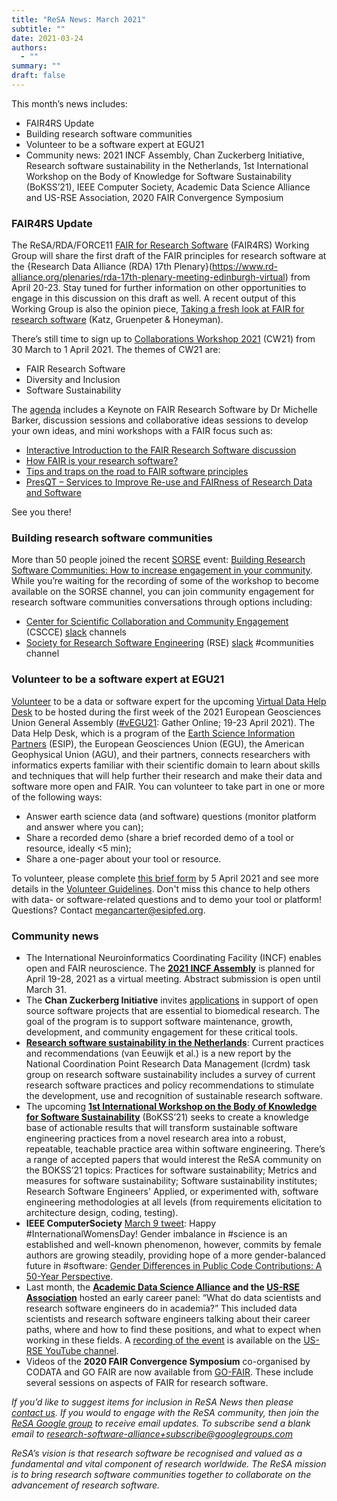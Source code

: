 ```yaml
---
title: "ReSA News: March 2021"
subtitle: ""
date: 2021-03-24
authors:
  - ""
summary: ""
draft: false
---
```


This month’s news includes:

* FAIR4RS Update
* Building research software communities
* Volunteer to be a software expert at EGU21
* Community news: 2021 INCF Assembly, Chan Zuckerberg Initiative, Research software sustainability in the Netherlands, 1st International Workshop on the Body of Knowledge for Software Sustainability (BoKSS’21), IEEE Computer Society, Academic Data Science Alliance and US-RSE Association, 2020 FAIR Convergence Symposium

### FAIR4RS Update

The ReSA/RDA/FORCE11 [FAIR for Research Software](https://www.rd-alliance.org/groups/fair-research-software-fair4rs-wg) (FAIR4RS) Working Group will share the first draft of the FAIR principles for research software at the {Research Data Alliance (RDA) 17th Plenary}(https://www.rd-alliance.org/plenaries/rda-17th-plenary-meeting-edinburgh-virtual) from April 20-23. Stay tuned for further information on other opportunities to engage in this discussion on this draft as well. A recent output of this Working Group is also the opinion piece, [Taking a fresh look at FAIR for research software](https://t.co/tnkoy2aFaf?amp=1) (Katz, Gruenpeter & Honeyman).

There’s still time to sign up to [Collaborations Workshop 2021](https://www.software.ac.uk/cw21) (CW21) from 30 March to 1 April 2021. The themes of CW21 are:

* FAIR Research Software
* Diversity and Inclusion
* Software Sustainability

The [agenda](https://www.software.ac.uk/cw21/agenda) includes a Keynote on FAIR Research Software by Dr Michelle Barker, discussion sessions and collaborative ideas sessions to develop your own ideas, and mini workshops with a FAIR focus such as: 

* [Interactive Introduction to the FAIR Research Software discussion](https://software.ac.uk/cw21/mini-workshops-and-demo-sessions#1.1)
* [How FAIR is your research software?](https://software.ac.uk/cw21/mini-workshops-and-demo-sessions#1.4)
* [Tips and traps on the road to FAIR software principles](https://software.ac.uk/cw21/mini-workshops-and-demo-sessions#2.1)
* [PresQT – Services to Improve Re-use and FAIRness of Research Data and Software](https://software.ac.uk/cw21/mini-workshops-and-demo-sessions#2.4)

See you there!

### Building research software communities

More than 50 people joined the recent [SORSE](https://sorse.github.io/) event: [Building Research Software Communities: How to increase engagement in your community](https://researchsoft.github.io/community-ws/). While you’re waiting for the recording of some of the workshop to become available on the SORSE channel, you can join community engagement for research software communities conversations through options including:

* [Center for Scientific Collaboration and Community Engagement](https://www.cscce.org/) (CSCCE) [slack](https://cscce-slack-invite-bot.herokuapp.com) channels
* [Society for Research Software Engineering](https://society-rse.org/) (RSE) [slack](https://docs.google.com/forms/d/e/1FAIpQLSc9LqOWGwA1xDvSgy81eimcb9s0cNBFso0zv0_HoZz16G1M5w/viewform?c=0&w=1) #communities channel 

### Volunteer to be a software expert at EGU21

[Volunteer](https://forms.gle/KfdwZRHZH6CxEyUF9) to be a data or software expert for the upcoming [Virtual Data Help Desk](http://bit.ly/DataHelpEGU21) to be hosted during the first week of the 2021 European Geosciences Union General Assembly ([#vEGU21](https://www.egu21.eu/): Gather Online; 19-23 April 2021). The Data Help Desk, which is a program of the [Earth Science Information Partners](http://esipfed.org/) (ESIP), the European Geosciences Union (EGU), the American Geophysical Union (AGU), and their partners, connects researchers with informatics experts familiar with their scientific domain to learn about skills and techniques that will help further their research and make their data and software more open and FAIR. You can volunteer to take part in one or more of the following ways:

* Answer earth science data (and software) questions (monitor platform and answer where you can);
* Share a recorded demo (share a brief recorded demo of a tool or resource, ideally <5 min);
* Share a one-pager about your tool or resource.
 
To volunteer, please complete [this brief form](https://forms.gle/KfdwZRHZH6CxEyUF9) by 5 April 2021 and see more details in the [Volunteer Guidelines](https://docs.google.com/document/u/0/d/1wYyoHB-COUNRKP7fyxB5jzLwvasnz4vDbL3_qV6xmks/edit). Don't miss this chance to help others with data- or software-related questions and to demo your tool or platform! Questions? Contact [megancarter@esipfed.org](mailto:megancarter@esipfed.org). 

### Community news

* The International Neuroinformatics Coordinating Facility (INCF) enables open and FAIR neuroscience. The **[2021 INCF Assembly](https://neuroinformatics.incf.org/)** is planned for April 19-28, 2021 as a virtual meeting. Abstract submission is open until March 31. 
* The **Chan Zuckerberg Initiative** invites [applications](https://chanzuckerberg.com/rfa/essential-open-source-software-for-science/) in support of open source software projects that are essential to biomedical research. The goal of the program is to support software maintenance, growth, development, and community engagement for these critical tools.
* **[Research software sustainability in the Netherlands](https://zenodo.org/record/4543569#.YFmwkOYRWlM)**: Current practices and recommendations (van Eeuwijk et al.) is a new report by the National Coordination Point Research Data Management (lcrdm) task group on research software sustainability includes a survey of current research software practices and policy recommendations to stimulate the development, use and recognition of sustainable research software.
* The upcoming **[1st International Workshop on the Body of Knowledge for Software Sustainability](https://bokss.github.io/bokss2021/)** (BoKSS’21) seeks to create a knowledge base of actionable results that will transform sustainable software engineering practices from a novel research area into a robust, repeatable, teachable practice area within software engineering. There’s a range of accepted papers that would interest the ReSA community on the BOKSS’21 topics: Practices for software sustainability; Metrics and measures for software sustainability; Software sustainability institutes; Research Software Engineers' Applied, or experimented with, software engineering methodologies at all levels (from requirements elicitation to architecture design, coding, testing).
* **IEEE ComputerSociety** [March 9 tweet](https://twitter.com/ComputerSociety/status/1368969524826021896): Happy #InternationalWomensDay! Gender imbalance in #science is an established and well-known phenomenon, however, commits by female authors are growing steadily, providing hope of a more gender-balanced future in #software: [Gender Differences in Public Code Contributions: A 50-Year Perspective](https://www.computer.org/csdl/magazine/so/2021/02/09261329/1oPzR4iA4nu?source=cssocial).
* Last month, the **[Academic Data Science Alliance](https://academicdatascience.org/) and the [US-RSE Association](https://us-rse.org)** hosted an early career panel: “What do data scientists and research software engineers do in academia?” This included data scientists and research software engineers talking about their career paths, where and how to find these positions, and what to expect when working in these fields. A [recording of the event](https://www.youtube.com/watch?v=AW6nIptCVAw) is available on the [US-RSE YouTube channel](https://www.youtube.com/channel/UC7IQsWv809OQYJ-sJKuQZrw).
* Videos of the **2020 FAIR Convergence Symposium** co-organised by CODATA and GO FAIR are now available from [GO-FAIR](https://www.go-fair.org/resources/go-fair-materials/media/). These include several sessions on aspects of FAIR for research software. 

*If you’d like to suggest items for inclusion in ReSA News then please [contact us](/contact). If you would to engage with the ReSA community, then join the [ReSA Google group](https://groups.google.com/forum/#!forum/research-software-alliance) to receive email updates. To subscribe send a blank email to [research-software-alliance+subscribe@googlegroups.com](mailto:research-software-alliance+subscribe@googlegroups.com)*

*ReSA’s vision is that research software be recognised and valued as a fundamental and vital component of research worldwide. The ReSA mission is to bring research software communities together to collaborate on the advancement of research software.*
